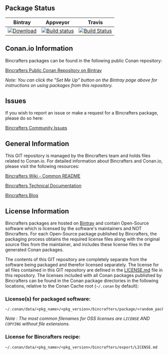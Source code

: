 ## Package Status

| Bintray | Appveyor | Travis | 
|---------|-----------|--------|
|[ ![Download](https://api.bintray.com/packages/sixten-hilborn/public-conan/libmikmod%3Asixten-hilborn/images/download.svg) ](https://bintray.com/sixten-hilborn/public-conan/libmikmod%3Asixten-hilborn/_latestVersion)|[![Build status](https://ci.appveyor.com/api/projects/status/uuqlrvtm9vd8q800/branch/stable/3.3.11.1?svg=true)](https://ci.appveyor.com/project/sixten-hilborn/conan-libmikmod/branch/stable/3.3.11.1)|[![Build Status](https://travis-ci.org/sixten-hilborn/conan-libmikmod.svg?branch=stable/3.3.11.1)](https://travis-ci.org/sixten-hilborn/conan-libmikmod)|

## Conan.io Information

Bincrafters packages can be found in the following public Conan repository:

[Bincrafters Public Conan Repository on Bintray](https://bintray.com/bincrafters/public-conan)

*Note: You can click the "Set Me Up" button on the Bintray page above for instructions on using packages from this repository.*

## Issues

If you wish to report an issue or make a request for a Bincrafters package, please do so here:  

[Bincrafters Community Issues](https://github.com/bincrafters/community/issues)

## General Information

This GIT repository is managed by the Bincrafters team and holds files related to Conan.io.  For detailed information about Bincrafters and Conan.io, please visit the following resources: 

[Bincrafters Wiki - Common README](https://github.com/bincrafters/community/wiki/Common-README.md)

[Bincrafters Technical Documentation](http://bincrafters.readthedocs.io/en/latest/)

[Bincrafters Blog](https://bincrafters.github.io)

## License Information

Bincrafters packages are hosted on [Bintray](https://bintray.com) and contain Open-Source software which is licensed by the software's maintainers and NOT Bincrafters.  For each Open-Source package published by Bincrafters, the packaging process obtains the required license files along with the original source files from the maintainer, and includes these license files in the generated Conan packages.  

The contents of this GIT repository are completely separate from the software being packaged and therefor licensed separately.  The license for all files contained in this GIT repository are defined in the [LICENSE.md](LICENSE.md) file in this repository.  The licenses included with all Conan packages published by Bincrafters can be found in the Conan package directories in the following locations, relative to the Conan Cache root (`~/.conan` by default): 

### License(s) for packaged software: 

    ~/.conan/data/<pkg_name>/<pkg_version>/bincrafters/package/<random_package_id>/license/<LICENSE_FILES_HERE>

*Note :   The most common filenames for OSS licenses are `LICENSE` AND `COPYING` without file extensions.*
	
### License for Bincrafters recipe: 

    ~/.conan/data/<pkg_name>/<pkg_version>/bincrafters/export/LICENSE.md 

	
